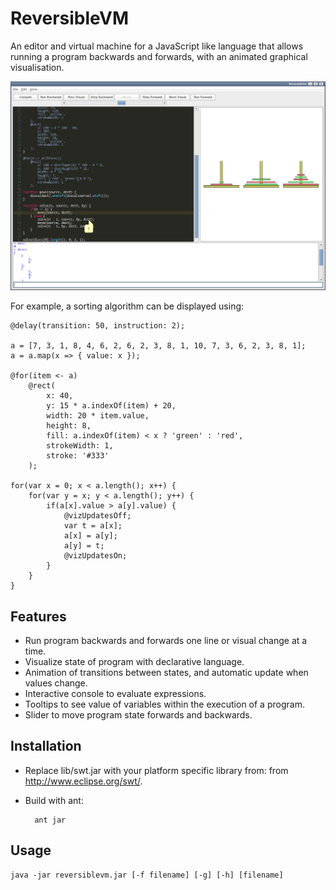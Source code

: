 ReversibleVM
============

An editor and virtual machine for a JavaScript like language that allows running a program backwards and forwards, with
an animated graphical visualisation.

![Screenshot](screenshot.png)

For example, a sorting algorithm can be displayed using:

	@delay(transition: 50, instruction: 2);

	a = [7, 3, 1, 8, 4, 6, 2, 6, 2, 3, 8, 1, 10, 7, 3, 6, 2, 3, 8, 1];
	a = a.map(x => { value: x });

	@for(item <- a)
		@rect(
			x: 40,
			y: 15 * a.indexOf(item) + 20,
			width: 20 * item.value,
			height: 8,
			fill: a.indexOf(item) < x ? 'green' : 'red',
			strokeWidth: 1,
			stroke: '#333'
		);

	for(var x = 0; x < a.length(); x++) {
		for(var y = x; y < a.length(); y++) {
			if(a[x].value > a[y].value) {
				@vizUpdatesOff;
				var t = a[x];
				a[x] = a[y];
				a[y] = t;
				@vizUpdatesOn;
			}
		}
	}

Features
--------

* Run program backwards and forwards one line or visual change at a time.
* Visualize state of program with declarative language.
* Animation of transitions between states, and automatic update when values change.
* Interactive console to evaluate expressions.
* Tooltips to see value of variables within the execution of a program.
* Slider to move program state forwards and backwards.

Installation
------------

* Replace lib/swt.jar with your platform specific library from: from http://www.eclipse.org/swt/.

* Build with ant:

        ant jar
    
Usage
-----

    java -jar reversiblevm.jar [-f filename] [-g] [-h] [filename]
